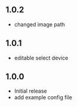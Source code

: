 ## 1.0.2
- changed image path
## 1.0.1
- editable select device

## 1.0.0
- Initial release
- add example config file
